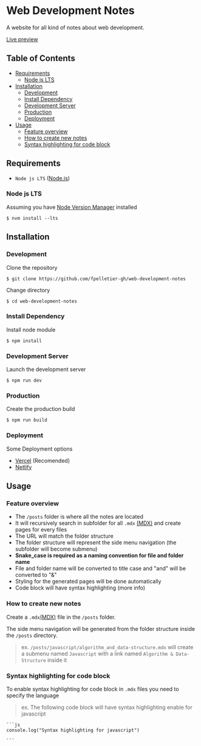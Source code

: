 # Web Development Notes

A website for all kind of notes about web development.

[Live preview](https://webdevelopmentnotes.francispelletier.ca/)

## Table of Contents

<!-- vim-markdown-toc GFM -->

- [Requirements](#requirements)
  - [Node js LTS](#node-js-lts)
- [Installation](#installation)
  - [Development](#development)
  - [Install Dependency](#install-dependency)
  - [Development Server](#development-server)
  - [Production](#production)
  - [Deployment](#deployment)
- [Usage](#usage)
  - [Feature overview](#feature-overview)
  - [How to create new notes](#how-to-create-new-notes)
  - [Syntax highlighting for code block](#syntax-highlighting-for-code-block)

<!-- vim-markdown-toc -->

## Requirements

- `Node js LTS` ([Node.js](https://nodejs.org/en/download/))

### Node js LTS

Assuming you have [Node Version Manager](https://github.com/nvm-sh/nvm) installed

```
$ nvm install --lts
```

## Installation

### Development

Clone the repository

```
$ git clone https://github.com/fpelletier-gh/web-development-notes
```

Change directory

```
$ cd web-development-notes
```

### Install Dependency

Install node module

```
$ npm install
```

### Development Server

Launch the development server

```
$ npm run dev
```

### Production

Create the production build

```
$ npm run build
```

### Deployment

Some Deployment options

- [Vercel](https://vercel.com/) (Recomended)
- [Netlify](https://netlify.com/)

## Usage

### Feature overview

- The `/posts` folder is where all the notes are located
- It will recursively search in subfolder for all `.mdx` [(MDX)](https://mdxjs.com/docs/) and create pages for every files
- The URL will match the folder structure
- The folder structure will represent the side menu navigation (the subfolder will become submenu)
- **Snake_case is required as a naming convention for file and folder name**
- File and folder name will be converted to title case and "and" will be converted to "&"
- Styling for the generated pages will be done automatically
- Code block will have syntax highlighting (more info)

### How to create new notes

Create a `.mdx`[(MDX)](https://mdxjs.com/docs/) file in the `/posts` folder.

The side menu navigation will be generated from the folder structure inside the `/posts` directory.

> ex. `/posts/javascript/algorithm_and_data-structure.mdx` will create a submenu named `Javascript` with a link named `Algorithm & Data-Structure` inside it

### Syntax highlighting for code block

To enable syntax highlighting for code block in `.mdx` files you need to specify the language

> ex. The following code block will have syntax highlighting enable for javascript

````
```js
console.log("Syntax highlighting for javascript")

```
````
